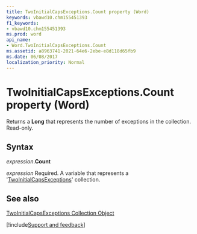 ```yaml
---
title: TwoInitialCapsExceptions.Count property (Word)
keywords: vbawd10.chm155451393
f1_keywords:
- vbawd10.chm155451393
ms.prod: word
api_name:
- Word.TwoInitialCapsExceptions.Count
ms.assetid: a8963741-2021-64e6-2ebe-e8d118d65fb9
ms.date: 06/08/2017
localization_priority: Normal
---
```



# TwoInitialCapsExceptions.Count property (Word)

Returns a  **Long** that represents the number of exceptions in the collection. Read-only.


## Syntax

_expression_.**Count**

_expression_ Required. A variable that represents a '[TwoInitialCapsExceptions](Word.twoinitialcapsexceptions.md)' collection.


## See also


[TwoInitialCapsExceptions Collection Object](Word.twoinitialcapsexceptions.md)

[!include[Support and feedback](~/includes/feedback-boilerplate.md)]